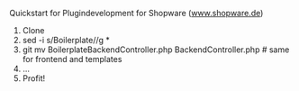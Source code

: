 Quickstart for Plugindevelopment for Shopware (www.shopware.de)

1. Clone
2. sed -i s/Boilerplate/<pluginname>/g *
3. git mv BoilerplateBackendController.php <pluginname>BackendController.php  # same for frontend and templates
4. ...
5. Profit!
